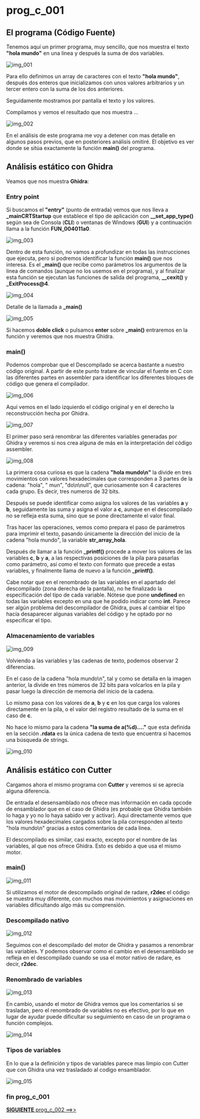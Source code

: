 # prog_c_001

## El programa (Código Fuente)

Tenemos aquí un primer programa, muy sencillo, que nos muestra el texto **"hola mundo"** en una linea y después la suma de dos variables. 

![img_001](img/img_001.png "main") 

Para ello definimos un array de caracteres con el texto **"hola mundo"**, después dos enteros que inicializamos con unos valores arbitrarios y un tercer entero con la suma de los dos anteriores.

Seguidamente mostramos por pantalla el texto y los valores.

Compilamos y vemos el resultado que nos muestra ...

![img_002](img/img_002.png "ejecución") 

En el análisis de este programa me voy a detener con mas detalle en algunos pasos previos, que en posteriores análisis omitiré. El objetivo es ver donde se sitúa exactamente la función **main()** del programa.

## Análisis estático con Ghidra

Veamos que nos muestra **Ghidra**:

### Entry point

Si buscamos el **"entry"** (punto de entrada) vemos que nos lleva a **_mainCRTStartup** que establece el tipo de aplicación con **__set_app_type()** según sea de Consola (**CLI**) o ventanas de Windows (**GUI**) y a continuación llama a la función **FUN_004011a0**.

![img_003](img/img_003.png "grafico")

Dentro de esta función, no vamos a profundizar en todas las instrucciones que ejecuta, pero si podremos identificar la función **main()** que nos interesa. Es el **_main()** que recibe como parámetros los argumentos de la linea de comandos (aunque no los usemos en el programa), y al finalizar esta función se ejecutan las funciones de salida del programa, **__cexit()** y **_ExitProcess@4**.

 ![img_004](img/img_004.png "FUN_004011a0")

Detalle de la llamada a **_main()**

 ![img_005](img/img_005.png "FUN_004011a0 call _main")
 
Si hacemos **doble click** o pulsamos **enter** sobre **_main()** entraremos en la función y veremos que nos muestra Ghidra. 

### main()

Podemos comprobar que el Descompilado se acerca bastante a nuestro código original. A partir de este punto tratare de vincular el fuente en C con las diferentes partes en assembler para identificar los diferentes bloques de código que genera el compilador.
 
![img_006](img/img_006.png "main")
  
Aquí vemos en el lado izquierdo el código original y en el derecho la reconstrucción hecha por Ghidra.
  
![img_007](img/img_007.png "real main vs ghidra main")

El primer paso será renombrar las diferentes variables generadas por Ghidra y veremos si nos crea alguna de más en la interpretación del código assembler.

![img_008](img/img_008.png "renombrando variables")

La primera cosa curiosa es que la cadena **"hola mundo\n"** la divide en tres movimientos con valores hexadecimales que corresponden a 3 partes de la cadena: "hola", " mun", "do\n\null", que curiosamente son 4 caracteres cada grupo. Es decir, tres numeros de 32 bits. 

Después se puede identificar como asigna los valores de las variables **a** y **b**, seguidamente las suma y asigna el valor a **c**, aunque en el descompilado no se refleja esta suma, sino que se pone directamente el valor final. 

Tras hacer las operaciones, vemos como prepara el paso de parámetros para imprimir el texto, pasando únicamente la dirección del inicio de la cadena "hola mundo", la variable **str_array_hola**.

Después de llamar a la función **_printf()** procede a mover los valores de las variables **c**, **b** y **a**, a las respectivas posiciones de la pila para pasarlas como parámetro, así como el texto con formato que precede a estas variables, y finalmente llama de nuevo a la función **_printf()**.

Cabe notar que en el renombrado de las variables en el apartado del descompilado (zona derecha de la pantalla), no he finalizado la especificación del tipo de cada variable. Nótese que pone **undefined** en todas las variables excepto en una que he podido indicar como **int**. Parece ser algún problema del descompilador de Ghidra, pues al cambiar el tipo hacía desaparecer algunas variables del código y he optado por no especificar el tipo.

### Almacenamiento de variables

![img_009](img/img_009.png "almacenamiento variables")

Volviendo a las variables y las cadenas de texto, podemos observar 2 diferencias.

En el caso de la cadena "hola mundo\n", tal y como se detalla en la imagen anterior, la divide en tres números de 32 bits para volcarlos en la pila y pasar luego la dirección de memoria del inicio de la cadena.

Lo mismo pasa con los valores de **a**, **b** y **c** en los que carga los valores directamente en la pila, o el valor del registro resultado de la suma en el caso de **c**.

No hace lo mismo para la cadena **"la suma de a(%d)...."** que esta definida en la sección **.rdata** es la única cadena de texto que encuentra si hacemos una búsqueda de strings.

![img_010](img/img_010.png "pila")

## Análisis estático con Cutter

Cargamos ahora el mismo programa con **Cutter** y veremos si se aprecia alguna diferencia.

De entrada el desensamblado nos ofrece mas información en cada opcode de ensamblador que en el caso de Ghidra (es probable que Ghidra también lo haga y yo no lo haya sabido ver y activar). Aqui directamente vemos que los valores hexadecimales cargados sobre la pila corresponden al texto "hola mundo\n" gracias a estos comentarios de cada linea.

El descompilado es similar, casi exacto, excepto por el nombre de las variables, al que nos ofrece Ghidra. Esto es debido a que usa el mismo motor.

### main()

![img_011](img/img_011.png "cutter main")

Si utilizamos el motor de descompilado original de radare, **r2dec** el código se muestra muy diferente, con muchos mas movimientos y asignaciones en variables dificultando algo más su comprensión.

### Descompilado nativo

![img_012](img/img_012.png "r2dec")

Seguimos con el descompilado del motor de Ghidra y pasamos a renombrar las variables. Y podemos observar como el cambio en el desensamblado se refleja en el descompilado cuando se usa el motor nativo de radare, es decir, **r2dec**.

### Renombrado de variables

![img_013](img/img_013.png "variables")

En cambio, usando el motor de Ghidra vemos que los comentarios si se trasladan, pero el renombrado de variables no es efectivo, por lo que en lugar de ayudar puede dificultar su seguimiento en caso de un programa o función complejos.

![img_014](img/img_014.png "variables en descompilado motor Ghidra")

### Tipos de variables

En lo que a la definición y tipos de variables parece mas limpio con Cutter que con Ghidra una vez trasladado al codigo ensamblador. 

![img_015](img/img_015.png "definicion de tipos")

### fin prog_c_001

[**SIGUIENTE** prog_c_002 ==>>](analisis/prog_c_002/prog_c_002.md)
